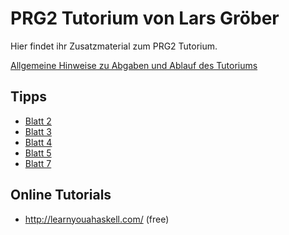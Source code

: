 # PRG2 Tutorium von Lars Gröber

Hier findet ihr Zusatzmaterial zum PRG2 Tutorium.

[Allgemeine Hinweise zu Abgaben und Ablauf des Tutoriums](Hinweise.md)

## Tipps

 * [Blatt 2](Tipps/Blatt2.md)
 * [Blatt 3](Tipps/Blatt3.md)
 * [Blatt 4](Tipps/Blatt4.md)
 * [Blatt 5](Tipps/Blatt5.md)
 * [Blatt 7](Tipps/Blatt7.md)

## Online Tutorials

* http://learnyouahaskell.com/ (free)
